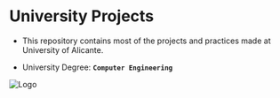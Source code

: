# University Projects

- This repository contains most of the projects and practices made at University of Alicante.

- University Degree: **`Computer Engineering`**

![Logo](https://estaticos-cdn.prensaiberica.es/epi/public/file/2021/0928/08/logoua-e96db3c.png)

